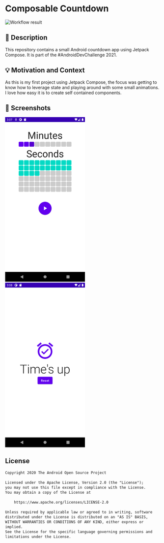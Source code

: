 # Composable Countdown

![Workflow result](https://github.com/marschwar/adc-2021-count-down/workflows/Check/badge.svg)

## :scroll: Description
This repository contains a small Android countdown app using Jetpack Compose. It is part of the
#AndroidDevChallenge 2021.

## :bulb: Motivation and Context
As this is my first project using Jetpack Compose, the focus was getting to know how to leverage
state and playing around with some small animations. I love how easy it is to create self
contained components.

## :camera_flash: Screenshots
<!-- You can add more screenshots here if you like -->
<img src="/results/screenshot_1.png" width="260">&emsp;<img src="/results/screenshot_2.png" width="260">

## License
```
Copyright 2020 The Android Open Source Project

Licensed under the Apache License, Version 2.0 (the "License");
you may not use this file except in compliance with the License.
You may obtain a copy of the License at

    https://www.apache.org/licenses/LICENSE-2.0

Unless required by applicable law or agreed to in writing, software
distributed under the License is distributed on an "AS IS" BASIS,
WITHOUT WARRANTIES OR CONDITIONS OF ANY KIND, either express or implied.
See the License for the specific language governing permissions and
limitations under the License.
```

